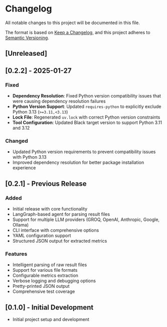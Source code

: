 # Changelog

All notable changes to this project will be documented in this file.

The format is based on [Keep a Changelog](https://keepachangelog.com/en/1.0.0/),
and this project adheres to [Semantic Versioning](https://semver.org/spec/v2.0.0.html).

## [Unreleased]

## [0.2.2] - 2025-01-27

### Fixed
- **Dependency Resolution**: Fixed Python version compatibility issues that were causing dependency resolution failures
- **Python Version Support**: Updated `requires-python` to explicitly exclude Python 3.13 (`>=3.11,<3.13`)
- **Lock File**: Regenerated `uv.lock` with correct Python version constraints
- **Tool Configuration**: Updated Black target version to support Python 3.11 and 3.12

### Changed
- Updated Python version requirements to prevent compatibility issues with Python 3.13
- Improved dependency resolution for better package installation experience

## [0.2.1] - Previous Release

### Added
- Initial release with core functionality
- LangGraph-based agent for parsing result files
- Support for multiple LLM providers (GROQ, OpenAI, Anthropic, Google, Ollama)
- CLI interface with comprehensive options
- YAML configuration support
- Structured JSON output for extracted metrics

### Features
- Intelligent parsing of raw result files
- Support for various file formats
- Configurable metrics extraction
- Verbose logging and debugging options
- Pretty-printed JSON output
- Comprehensive test coverage

## [0.1.0] - Initial Development

- Initial project setup and development 